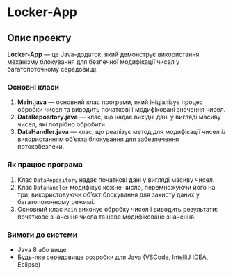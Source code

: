 # Locker-App

## Опис проекту
**Locker-App** — це Java-додаток, який демонструє використання механізму блокування для безпечної модифікації чисел у багатопоточному середовищі.

### Основні класи
1. **Main.java** — основний клас програми, який ініціалізує процес обробки чисел та виводить початкові і модифіковані значення чисел.
2. **DataRepository.java** — клас, що надає вихідні дані у вигляді масиву чисел, які потрібно обробити.
3. **DataHandler.java** — клас, що реалізує метод для модифікації чисел із використанням об’єкта блокування для забезпечення потокобезпеки.

### Як працює програма
1. Клас `DataRepository` надає початкові дані у вигляді масиву чисел.
2. Клас `DataHandler` модифікує кожне число, перемножуючи його на три, використовуючи об’єкт блокування для захисту даних у багатопоточному режимі.
3. Основний клас `Main` виконує обробку чисел і виводить результати: початкове значення числа та нове модифіковане значення.

### Вимоги до системи
- Java 8 або вище
- Будь-яке середовище розробки для Java (VSCode, IntelliJ IDEA, Eclipse)
